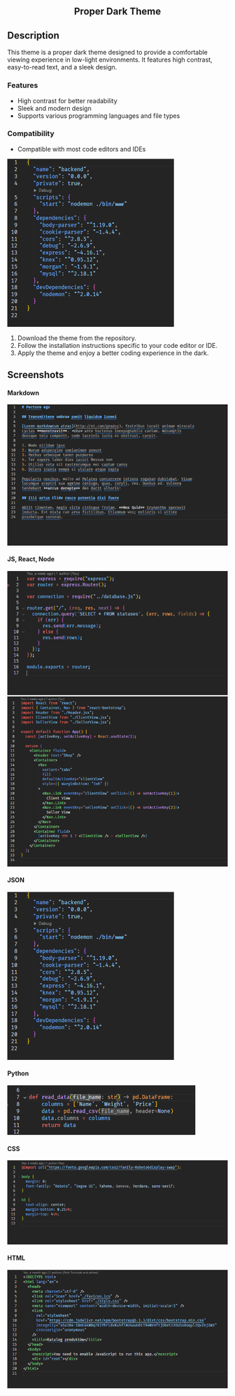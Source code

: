 <h2 align="center">Proper Dark Theme</h2>

## Description

This theme is a proper dark theme designed to provide a comfortable viewing experience in low-light environments. It features high contrast, easy-to-read text, and a sleek design.

### Features

- High contrast for better readability
- Sleek and modern design
- Supports various programming languages and file types

### Compatibility

- Compatible with most code editors and IDEs

<img src="./img/Packagejson.png" alt="Package.json" />

1. Download the theme from the repository.
2. Follow the installation instructions specific to your code editor or IDE.
3. Apply the theme and enjoy a better coding experience in the dark.

## Screenshots

#### Markdown

<img src="./img/Markdown.png" alt="Markdown" />
<br />

#### JS, React, Node

<img src="./img/Node.png" alt="Node" />
<img src="./img/React JSX.png" alt="React" />
<br />

#### JSON

<img src="./img/Packagejson.png" alt="React" />
<br />

#### Python

<img src="./img/Python.png" alt="Python" />
<br />

#### CSS

<img src="./img/CSS.png" alt="CSS" />
<br />

#### HTML

<img src="./img/HTML.png" alt="HTML" />
<br />
